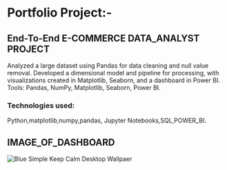 # Portfolio Project:-
## End-To-End E-COMMERCE DATA_ANALYST PROJECT
Analyzed a large dataset using Pandas for data cleaning and null value removal. Developed a dimensional model and pipeline for processing, with visualizations created in Matplotlib, Seaborn, and a dashboard in Power BI. Tools: Pandas, NumPy, Matplotlib, Seaborn, Power BI.
### Technologies used:
Python,matplotlib,numpy,pandas, Jupyter Notebooks,SQL,POWER_BI.

## IMAGE_OF_DASHBOARD
 
![Blue Simple Keep Calm Desktop Wallpaer](https://github.com/user-attachments/assets/1461cb3f-5fe6-4104-965f-b29452abcc6d)
